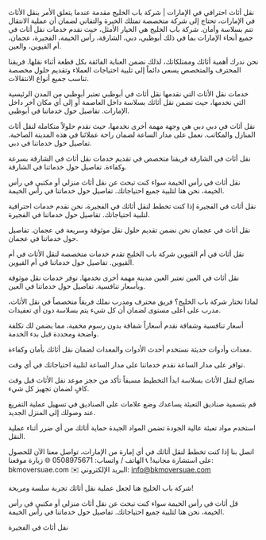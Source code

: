 نقل أثاث احترافي في الإمارات | شركة باب الخليج
مقدمة
عندما يتعلق الأمر بنقل الأثاث في الإمارات، تحتاج إلى شركة متخصصة تمتلك الخبرة والتفاني لضمان أن عملية الانتقال تتم بسلاسة وأمان. شركة باب الخليج هي الخيار الأمثل، حيث نقدم خدمات نقل أثاث في جميع أنحاء الإمارات بما في ذلك أبوظبي، دبي، الشارقة، رأس الخيمة، الفجيرة، عجمان، أم القيوين، والعين.

نحن ندرك أهمية أثاثك وممتلكاتك، لذلك نضمن العناية الفائقة بكل قطعة أثناء نقلها. فريقنا المحترف والمتخصص يسعى دائماً إلى تلبية احتياجات العملاء وتقديم حلول مخصصة تناسب جميع أنواع الانتقالات.

خدمات نقل الأثاث التي نقدمها
نقل أثاث في أبوظبي
تعتبر أبوظبي من المدن الرئيسية التي نخدمها، حيث نضمن نقل أثاثك بسلاسة داخل العاصمة أو إلى أي مكان آخر داخل الإمارات. تفاصيل حول خدماتنا في أبوظبي.

نقل أثاث في دبي
دبي هي وجهة مهمة أخرى نخدمها، حيث نقدم حلولاً متكاملة لنقل أثاث المنازل والمكاتب. نعمل على مدار الساعة لضمان راحة عملائنا في هذه المدينة الصاخبة. تفاصيل حول خدماتنا في دبي.

نقل أثاث في الشارقة
فريقنا متخصص في تقديم خدمات نقل أثاث في الشارقة بسرعة وكفاءة. تفاصيل حول خدماتنا في الشارقة.

نقل أثاث في رأس الخيمة
سواء كنت تبحث عن نقل أثاث منزلي أو مكتبي في رأس الخيمة، نحن هنا لتلبية جميع احتياجاتك. تفاصيل حول خدماتنا في رأس الخيمة.

نقل أثاث في الفجيرة
إذا كنت تخطط لنقل أثاثك في الفجيرة، نحن نقدم خدمات احترافية لتلبية احتياجاتك. تفاصيل حول خدماتنا في الفجيرة.

نقل أثاث في عجمان
نحن نضمن تقديم حلول نقل موثوقة وسريعة في عجمان. تفاصيل حول خدماتنا في عجمان.

نقل أثاث في أم القيوين
شركة باب الخليج تقدم خدمات متخصصة لنقل الأثاث في أم القيوين. تفاصيل حول خدماتنا في أم القيوين.

نقل أثاث في العين
تعتبر العين مدينة مهمة أخرى نخدمها. نوفر خدمات نقل موثوقة وبأسعار تنافسية. تفاصيل حول خدماتنا في العين.

لماذا تختار شركة باب الخليج؟
فريق محترف ومدرب
نملك فريقاً متخصصاً في نقل الأثاث، مدرب على أعلى مستوى لضمان أن كل شيء يتم بسلاسة دون أي تعقيدات.

أسعار تنافسية وشفافة
نقدم أسعاراً شفافة بدون رسوم مخفية، مما يضمن لك تكلفة واضحة ومحددة قبل بدء الخدمة.

معدات وأدوات حديثة
نستخدم أحدث الأدوات والمعدات لضمان نقل أثاثك بأمان وكفاءة.

توافر على مدار الساعة
نقدم خدماتنا على مدار الساعة لتلبية احتياجاتك في أي وقت.

نصائح لنقل الأثاث بسلاسة
ابدأ التخطيط مسبقاً
تأكد من حجز موعد نقل الأثاث قبل وقت كافٍ لضمان تجهيز كل شيء.

قم بتسمية صناديق التعبئة
يساعدك وضع علامات على الصناديق في تسهيل عملية التفريغ عند وصولك إلى المنزل الجديد.

استخدم مواد تعبئة عالية الجودة
تضمن المواد الجيدة حماية أثاثك من أي ضرر أثناء عملية النقل.

اتصل بنا
إذا كنت تخطط لنقل أثاثك في أي إمارة من الإمارات، تواصل معنا الآن للحصول على استشارة مجانية!
📞 الهاتف / واتساب: 0508975671
🌐 زيارة موقعنا: bkmoversuae.com
✉️ البريد الإلكتروني: info@bkmoversuae.com

شركة باب الخليج هنا لجعل عملية نقل أثاثك تجربة سلسة ومريحة!

قل أثاث في رأس الخيمة
سواء كنت تبحث عن نقل أثاث منزلي أو مكتبي في رأس الخيمة، نحن هنا لتلبية جميع احتياجاتك. تفاصيل حول خدماتنا في رأس الخيمة.

نقل أثاث في الفجيرة








